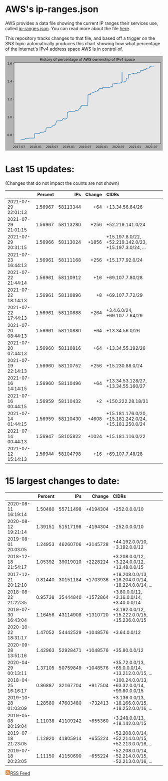 # AWS's ip-ranges.json

AWS provides a data file showing the current IP ranges their
services use, called [ip-ranges.json](https://ip-ranges.amazonaws.com/ip-ranges.json).  You 
can read more about the file [here](https://docs.aws.amazon.com/general/latest/gr/aws-ip-ranges.html).

This repository tracks changes to that file, and based off a trigger on the SNS topic 
automatically produces this chart showing how what percentage of the Internet's IPv4 
address space AWS is in control of.

![History of AWS](history_count.svg)

# Last 15 updates:

(Changes that do not impact the counts are not shown)

| | Percent | IPs | Change | CIDRs |
| :--- | ---: | ---: | ---: | :--- |
| 2021-07-29 22:01:13 | 1.56967 | 58113344 | +64 | +13.34.56.64/26 |
| 2021-07-29 21:01:15 | 1.56967 | 58113280 | +256 | +52.219.141.0/24 |
| 2021-07-29 20:31:15 | 1.56966 | 58113024 | +1856 | +15.197.8.0/22, +52.219.142.0/23, +15.197.3.0/24, ... |
| 2021-07-23 16:44:13 | 1.56961 | 58111168 | +256 | +15.177.92.0/24 |
| 2021-07-22 21:44:14 | 1.56961 | 58110912 | +16 | +69.107.7.80/28 |
| 2021-07-22 18:14:13 | 1.56961 | 58110896 | +8 | +69.107.7.72/29 |
| 2021-07-22 17:44:13 | 1.56961 | 58110888 | +264 | +3.4.6.0/24, +69.107.7.64/29 |
| 2021-07-20 08:44:13 | 1.56961 | 58110880 | +64 | +13.34.56.0/26 |
| 2021-07-20 07:44:13 | 1.56960 | 58110816 | +64 | +13.34.55.192/26 |
| 2021-07-19 22:14:13 | 1.56960 | 58110752 | +256 | +15.230.88.0/24 |
| 2021-07-16 14:14:15 | 1.56960 | 58110496 | +64 | +13.34.53.128/27, +13.34.55.160/27 |
| 2021-07-16 00:44:15 | 1.56959 | 58110432 | +2 | +150.222.28.18/31 |
| 2021-07-14 01:44:15 | 1.56959 | 58110430 | +4608 | +15.181.176.0/20, +15.181.242.0/24, +15.181.250.0/24 |
| 2021-07-14 00:44:13 | 1.56947 | 58105822 | +1024 | +15.181.116.0/22 |
| 2021-07-12 15:14:13 | 1.56944 | 58104798 | +16 | +69.107.7.48/28 |


# 15 largest changes to date:

| | Percent | IPs | Change | CIDRs |
| :--- | ---: | ---: | ---: | :--- |
| 2020-08-11 16:19:14 | 1.50480 | 55711498 | +4194304 | +252.0.0.0/10 |
| 2020-08-12 19:21:14 | 1.39151 | 51517198 | -4194304 | -252.0.0.0/10 |
| 2019-08-01 20:03:05 | 1.24953 | 46260706 | +3145728 | +44.192.0.0/10, -3.192.0.0/12 |
| 2018-12-18 21:54:17 | 1.05392 | 39019010 | +2228224 | +3.208.0.0/12, +3.224.0.0/12, +13.48.0.0/15 |
| 2017-12-21 20:12:10 | 0.81440 | 30151184 | +1703936 | +18.208.0.0/13, +18.204.0.0/14, +18.224.0.0/14, ... |
| 2018-08-22 21:22:35 | 0.95738 | 35444840 | +1572864 | +3.80.0.0/12, +3.16.0.0/14, +3.40.0.0/14 |
| 2019-07-30 16:43:04 | 1.16456 | 43114908 | +1310720 | +3.192.0.0/12, +15.222.0.0/15, +15.236.0.0/15 |
| 2020-10-22 18:31:17 | 1.47052 | 54442529 | +1048576 | +3.64.0.0/12 |
| 2020-09-28 13:51:16 | 1.42963 | 52928471 | +1048576 | +35.80.0.0/12 |
| 2020-04-29 00:13:11 | 1.37105 | 50759849 | +1048576 | +35.72.0.0/13, +65.0.0.0/14, +13.212.0.0/15, ... |
| 2018-04-25 16:16:17 | 0.86887 | 32167704 | +917504 | +100.24.0.0/13, +63.32.0.0/14, +99.80.0.0/15 |
| 2019-10-28 01:03:09 | 1.28580 | 47603480 | +732413 | +3.136.0.0/13, +18.166.0.0/15, +18.252.0.0/16, ... |
| 2019-05-08 20:19:04 | 1.11038 | 41109242 | +655360 | +3.248.0.0/13, +18.142.0.0/15 |
| 2019-07-18 21:23:05 | 1.12920 | 41805914 | +655224 | +52.208.0.0/14, +52.214.0.0/15, +52.213.0.0/16, ... |
| 2019-07-18 20:23:05 | 1.11150 | 41150690 | -655224 | -52.208.0.0/14, -52.214.0.0/15, -52.213.0.0/16, ... |


[![RSS Icon](rss-icon.png)RSS Feed](https://raw.githubusercontent.com/seligman/aws-ip-ranges/master/rss.xml)
